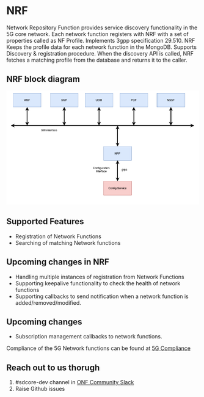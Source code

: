<!--
SPDX-FileCopyrightText: 2021 Open Networking Foundation <info@opennetworking.org>
Copyright 2019 free5GC.org

SPDX-License-Identifier: Apache-2.0

-->

# NRF

Network Repository Function provides service discovery functionality in the 5G core network. 
Each network function registers with NRF with a set of properties called as NF Profile.
Implements 3gpp specification 29.510. NRF Keeps the profile data for each network function in the 
MongoDB. Supports Discovery & registration procedure. When the discovery API is called, NRF 
fetches a matching profile from the database and returns it to the caller. 


## NRF block diagram
![UDM Block Diagram](/docs/images/README-NRF.png)

## Supported Features
- Registration of Network Functions
- Searching of matching Network functions


## Upcoming changes in NRF
- Handling multiple instances of registration from Network Functions
- Supporting keepalive functionality to check the health of network functions
- Supporting callbacks to send notification when a network function is added/removed/modified.

## Upcoming changes
- Subscription management callbacks to network functions.

Compliance of the 5G Network functions can be found at [5G Compliance ](https://docs.sd-core.opennetworking.org/master/overview/3gpp-compliance-5g.html)

## Reach out to us thorugh 

1. #sdcore-dev channel in [ONF Community Slack](https://onf-community.slack.com/)
2. Raise Github issues
